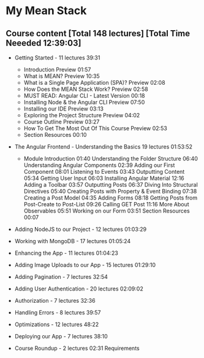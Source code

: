 # My Mean Stack

## Course content [Total 148 lectures] [Total Time Neeeded 12:39:03]
+ Getting Started - 11 lectures 39:31
  - Introduction
    Preview
    01:57
  - What is MEAN?
    Preview
    10:35
  - What is a Single Page Application (SPA)?
    Preview
    02:08
  - How Does the MEAN Stack Work?
    Preview
    02:58
  - MUST READ: Angular CLI - Latest Version
    00:18
  - Installing Node & the Angular CLI
    Preview
    07:50
  - Installing our IDE
    Preview
    03:13
  - Exploring the Project Structure
    Preview
    04:02
  - Course Outline
    Preview
    03:27
  - How To Get The Most Out Of This Course
    Preview
    02:53
  - Section Resources
    00:10


+ The Angular Frontend - Understanding the Basics 19 lectures 01:53:52
  - Module Introduction
    01:40
    Understanding the Folder Structure
    06:40
    Understanding Angular Components
    02:39
    Adding our First Component
    08:01
    Listening to Events
    03:43
    Outputting Content
    05:34
    Getting User Input
    06:03
    Installing Angular Material
    12:16
    Adding a Toolbar
    03:57
    Outputting Posts
    06:37
    Diving Into Structural Directives
    05:40
    Creating Posts with Property & Event Binding
    07:38
    Creating a Post Model
    04:35
    Adding Forms
    08:18
    Getting Posts from Post-Create to Post-List
    09:26
    Calling GET Post
    11:16
    More About Observables
    05:51
    Working on our Form
    03:51
    Section Resources
    00:07
+ Adding NodeJS to our Project -  12 lectures 01:03:29
+ Working with MongoDB  - 17 lectures 01:05:24
+ Enhancing the App  - 11 lectures 01:04:23
+ Adding Image Uploads to our App  - 15 lectures 01:29:10
+ Adding Pagination -  7 lectures 32:54
+ Adding User Authentication  - 20 lectures 02:09:02
+ Authorization -  7 lectures 32:36
+ Handling Errors -  8 lectures 39:57
+ Optimizations  - 12 lectures 48:22 
+ Deploying our App  - 7 lectures 38:10
+ Course Roundup  - 2 lectures 02:31 Requirements
